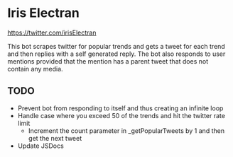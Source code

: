 # Iris Electran

https://twitter.com/irisElectran

This bot scrapes twitter for popular trends and gets a tweet for each trend and then replies with a self generated reply. 
The bot also responds to user mentions provided that the mention has a parent tweet that does not contain any media.


## TODO

* Prevent bot from responding to itself and thus creating an infinite loop  
* Handle case where you exceed 50 of the trends and hit the twitter rate limit  
  * Increment the count parameter in _getPopularTweets by 1 and then get the next tweet  
* Update JSDocs
